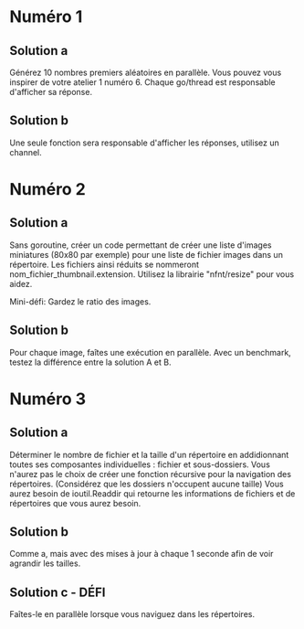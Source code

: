 # Numéro 1

## Solution a

Générez 10 nombres premiers aléatoires en parallèle. Vous pouvez vous inspirer de votre atelier 1 numéro 6. Chaque go/thread est responsable d'afficher sa réponse.

## Solution b

Une seule fonction sera responsable d'afficher les réponses, utilisez un channel.

# Numéro 2

## Solution a

Sans goroutine, créer un code permettant de créer une liste d'images miniatures (80x80 par exemple) pour une liste de fichier images dans un répertoire. Les fichiers ainsi réduits se nommeront nom_fichier_thumbnail.extension. Utilisez la librairie "nfnt/resize" pour vous aidez.

Mini-défi: Gardez le ratio des images.

## Solution b

Pour chaque image, faîtes une exécution en parallèle. Avec un benchmark, testez la différence entre la solution A et B.

# Numéro 3

## Solution a

Déterminer le nombre de fichier et la taille d'un répertoire en addidionnant toutes ses composantes individuelles : fichier et sous-dossiers. Vous n'aurez pas le choix de créer une fonction récursive pour la navigation des répertoires. (Considérez que les dossiers n'occupent aucune taille) Vous aurez besoin de ioutil.Readdir qui retourne les informations de fichiers et de répertoires que vous aurez besoin.

## Solution b

Comme a, mais avec des mises à jour à chaque 1 seconde afin de voir agrandir les tailles.

## Solution c - DÉFI

Faîtes-le en parallèle lorsque vous naviguez dans les répertoires.